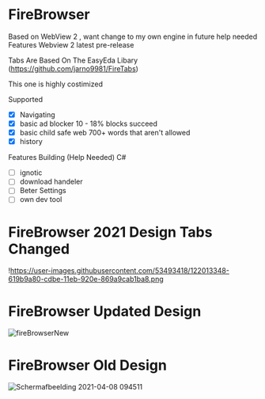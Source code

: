 # FireBrowser

Based on WebView 2  , want change to my own engine in future help needed
Features Webview 2 latest pre-release

Tabs Are Based On The EasyEda Libary (https://github.com/jarno9981/FireTabs)

This one is highly costimized

Supported
- [x] Navigating
- [x] basic ad blocker 10 - 18% blocks succeed
- [x] basic child safe web 700+ words that aren't allowed
- [x] history

Features Building (Help Needed) C#
- [ ] ignotic
- [ ] download handeler
- [ ] Beter Settings
- [ ] own dev tool

# FireBrowser 2021 Design Tabs Changed
!https://user-images.githubusercontent.com/53493418/122013348-619b9a80-cdbe-11eb-920e-869a9cab1ba8.png

# FireBrowser Updated Design

![fireBrowserNew](https://user-images.githubusercontent.com/53493418/114591390-1d8afd00-9c8a-11eb-9a88-90b0e8978617.png)

# FireBrowser Old Design

![Schermafbeelding 2021-04-08 094511](https://user-images.githubusercontent.com/53493418/114591546-4ca16e80-9c8a-11eb-869b-810039422aae.png)
